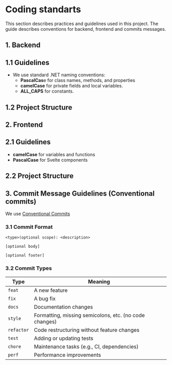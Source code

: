 # Coding standarts

This section describes practices and guidelines used in this project. The guide describes conventions for backend, frontend and commits messages.

## 1. Backend

## 1.1 Guidelines

- We use standard .NET naming conventions:
  - **PascalCas**e for class names, methods, and properties
  - **camelCase** for private fields and local variables.
  - **ALL_CAPS** for constants.

## 1.2 Project Structure

## 2. Frontend

## 2.1 Guidelines

- **camelCase** for variables and functions
- **PascalCase** for Svelte components

## 2.2 Project Structure

## 3. Commit Message Guidelines (Conventional commits)

We use [Conventional Commits](https://www.conventionalcommits.org/)

### **3.1 Commit Format**

```
<type>(optional scope): <description>

[optional body]

[optional footer]
```

### **3.2 Commit Types**

| Type       | Meaning                                                |
| ---------- | ------------------------------------------------------ |
| `feat`     | A new feature                                          |
| `fix`      | A bug fix                                              |
| `docs`     | Documentation changes                                  |
| `style`    | Formatting, missing semicolons, etc. (no code changes) |
| `refactor` | Code restructuring without feature changes             |
| `test`     | Adding or updating tests                               |
| `chore`    | Maintenance tasks (e.g., CI, dependencies)             |
| `perf`     | Performance improvements                               |
